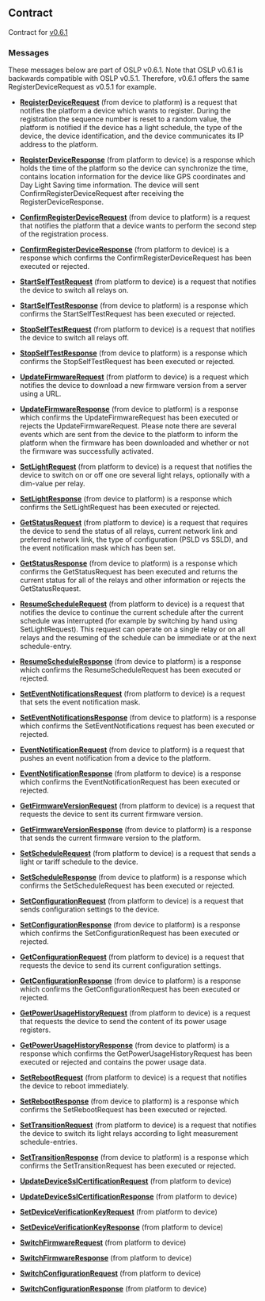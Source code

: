 ## Contract

Contract for [v0.6.1](./v0.6.1/oslp.proto.v0.6.1.md)

### Messages

These messages below are part of OSLP v0.6.1. Note that OSLP v0.6.1 is backwards compatible with OSLP v0.5.1. Therefore, v0.6.1 offers the same RegisterDeviceRequest as v0.5.1 for example.

- **[RegisterDeviceRequest](./v0.6.1/RegisterDevice.md)** (from device to platform) is a request that notifies the platform a device which wants to register. During the registration the sequence number is reset to a random value, the platform is notified if the device has a light schedule, the type of the device, the device identification, and the device communicates its IP address to the platform.
- **[RegisterDeviceResponse](./v0.6.1/RegisterDevice.md)** (from platform to device) is a response which holds the time of the platform so the device can synchronize the time, contains location information for the device like GPS coordinates and Day Light Saving time information. The device will sent ConfirmRegisterDeviceRequest after receiving the RegisterDeviceResponse.

- **[ConfirmRegisterDeviceRequest](./v0.6.1/ConfirmRegisterDevice.md)** (from device to platform) is a request that notifies the platform that a device wants to perform the second step of the registration process.
- **[ConfirmRegisterDeviceResponse](./v0.6.1/ConfirmRegisterDevice.md)** (from platform to device) is a response which confirms the ConfirmRegisterDeviceRequest has been executed or rejected.

- **[StartSelfTestRequest](./v0.6.1/StartSelfTest.md)** (from platform to device) is a request that notifies the device to switch all relays on.
- **[StartSelfTestResponse](./v0.6.1/StartSelfTest.md)** (from device to platform) is a response which confirms the StartSelfTestRequest has been executed or rejected.

- **[StopSelfTestRequest](./v0.6.1/StopSelfTest.md)** (from platform to device) is a request that notifies the device to switch all relays off.
- **[StopSelfTestResponse](./v0.6.1/StopSelfTest.md)** (from device to platform) is a response which confirms the StopSelfTestRequest has been executed or rejected.

- **[UpdateFirmwareRequest](./v0.6.1/UpdateFirmware.md)** (from platform to device) is a request which notifies the device to download a new firmware version from a server using a URL.
- **[UpdateFirmwareResponse](./v0.6.1/UpdateFirmware.md)** (from device to platform) is a response which confirms the UpdateFirmwareRequest has been executed or rejects the UpdateFirmwareRequest. Please note there are several events which are sent from the device to the platform to inform the platform when the firmware has been downloaded and whether or not the firmware was successfully activated.

- **[SetLightRequest](./v0.6.1/SetLight.md)** (from platform to device) is a request that notifies the device to switch on or off one ore several light relays, optionally with a dim-value per relay.
- **[SetLightResponse](./v0.6.1/SetLight.md)** (from device to platform) is a response which confirms the SetLightRequest has been executed or rejected.

- **[GetStatusRequest](./v0.6.1/GetStatus.md)** (from platform to device) is a request that requires the device to send the status of all relays, current network link and preferred network link, the type of configuration (PSLD vs SSLD), and the event notification mask which has been set.
- **[GetStatusResponse](./v0.6.1/GetStatus.md)** (from device to platform) is a response which confirms the GetStatusRequest has been executed and returns the current status for all of the relays and other information or rejects the GetStatusRequest.

- **[ResumeScheduleRequest](./v0.6.1/ResumeSchedule.md)** (from platform to device) is a request that notifies the device to continue the current schedule after the current schedule was interrupted (for example by switching by hand using SetLightRequest). This request can operate on a single relay or on all relays and the resuming of the schedule can be immediate or at the next schedule-entry.
- **[ResumeScheduleResponse](./v0.6.1/ResumeSchedule.md)** (from device to platform) is a response which confirms the ResumeScheduleRequest has been executed or rejected.

- **[SetEventNotificationsRequest](./v0.6.1/SetEventNotifications.md)** (from platform to device) is a request that sets the event notification mask.
- **[SetEventNotificationsResponse](./v0.6.1/SetEventNotifications.md)** (from device to platform) is a response which confirms the SetEventNotifications request has been executed or rejected.

- **[EventNotificationRequest](./v0.6.1/EventNotification.md)** (from device to platform) is a request that pushes an event notification from a device to the platform.
- **[EventNotificationResponse](./v0.6.1/EventNotification.md)** (from platform to device) is a response which confirms the EventNotificationRequest has been executed or rejected.

- **[GetFirmwareVersionRequest](./v0.6.1/GetFirmwareVersion.md)** (from platform to device) is a request that requests the device to sent its current firmware version.
- **[GetFirmwareVersionResponse](./v0.6.1/GetFirmwareVersion.md)** (from device to platform) is a response that sends the current firmware version to the platform.

- **[SetScheduleRequest](./v0.6.1/SetSchedule.md)** (from platform to device) is a request that sends a light or tariff schedule to the device.
- **[SetScheduleResponse](./v0.6.1/SetSchedule.md)** (from device to platform) is a response which confirms the SetScheduleRequest has been executed or rejected.

- **[SetConfigurationRequest](./v0.6.1/SetConfiguration.md)** (from platform to device) is a request that sends configuration settings to the device.
- **[SetConfigurationResponse](./v0.6.1/SetConfiguration.md)** (from device to platform) is a response which confirms the SetConfigurationRequest has been executed or rejected.

- **[GetConfigurationRequest](./v0.6.1/GetConfiguration.md)** (from platform to device) is a request that requests the device to send its current configuration settings.
- **[GetConfigurationResponse](./v0.6.1/GetConfiguration.md)** (from device to platform) is a response which confirms the GetConfigurationRequest has been executed or rejected.

- **[GetPowerUsageHistoryRequest](./v0.6.1/GetPowerUsageHistory.md)** (from platform to device) is a request that requests the device to send the content of its power usage registers.
- **[GetPowerUsageHistoryResponse](./v0.6.1/GetPowerUsageHistory.md)** (from device to platform) is a response which confirms the GetPowerUsageHistoryRequest has been executed or rejected and contains the power usage data.

- **[SetRebootRequest](./v0.6.1/SetReboot.md)** (from platform to device) is a request that notifies the device to reboot immediately.
- **[SetRebootResponse](./v0.6.1/SetReboot.md)** (from device to platform) is a response which confirms the SetRebootRequest has been executed or rejected.

- **[SetTransitionRequest](./v0.6.1/SetTransition.md)** (from platform to device) is a request that notifies the device to switch its light relays according to light measurement schedule-entries.
- **[SetTransitionResponse](./v0.6.1/SetTransition.md)** (from device to platform) is a response which confirms the SetTransitionRequest has been executed or rejected.

- **[UpdateDeviceSslCertificationRequest](./v0.6.1/UpdateDeviceSslCertificationRequest.md)** (from platform to device)
- **[UpdateDeviceSslCertificationResponse](./v0.6.1/UpdateDeviceSslCertificationResponse.md)** (from platform to device)

- **[SetDeviceVerificationKeyRequest](./v0.6.1/SetDeviceVerificationKeyRequest.md)** (from platform to device)
- **[SetDeviceVerificationKeyResponse](./v0.6.1/SetDeviceVerificationKeyResponse.md)** (from platform to device)

- **[SwitchFirmwareRequest](./v0.6.1/SwitchFirmwareRequest.md)** (from platform to device)
- **[SwitchFirmwareResponse](./v0.6.1/SwitchFirmwareResponse.md)** (from platform to device)

- **[SwitchConfigurationRequest](./v0.6.1/SwitchConfigurationRequest.md)** (from platform to device)
- **[SwitchConfigurationResponse](./v0.6.1/SwitchConfigurationResponse.md)** (from platform to device)
